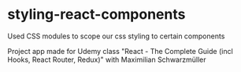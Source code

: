 # styling-react-components

Used CSS modules to scope our css styling to certain components

Project app made for Udemy class "React - The Complete Guide (incl Hooks, React Router, Redux)" with Maximilian Schwarzmüller
